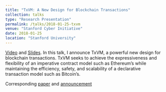 ```yaml
---
title: "TxVM: A New Design for Blockchain Transactions"
collection: talks
type: "Research Presentation"
permalink: /talks/2018-01-25-txvm
venue: "Stanford Cyber Initiative"
date: 2018-01-25
location: "Stanford University"
---
```


[Video](https://youtu.be/qY_0MJDMBNY?t=38) and [Slides](https://speakerdeck.com/cathieyun/txvm-a-new-design-for-blockchain-transactions). In this talk, I announce TxVM, a powerful new design for blockchain transactions. TxVM seeks to achieve the expressiveness and flexibility of an imperative contract model such as Ethereum’s while maintaining the efficiency, safety, and scalability of a declarative transaction model such as Bitcoin’s. 

Corresponding [paper](https://cathieyun.github.io/publication/2018-03-22-txvm) and [announcement](https://blog.chain.com/introducing-txvm-the-transaction-virtual-machine-5e4c9ef1478f) 
